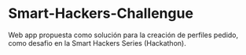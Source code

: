 # Smart-Hackers-Challengue
Web app propuesta como solución para la creación de perfiles pedido, como desafio en la Smart Hackers Series (Hackathon).
